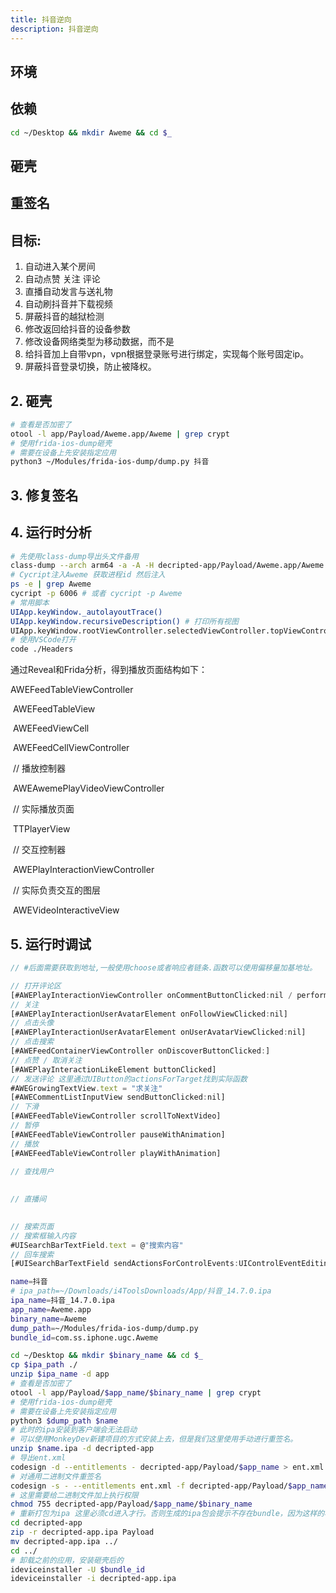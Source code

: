 ```yaml
---
title: 抖音逆向
description: 抖音逆向
---
```

## 环境
## 依赖
```bash
cd ~/Desktop && mkdir Aweme && cd $_
```
## 砸壳
## 重签名
## 目标:

1. 自动进入某个房间
2. 自动点赞 关注 评论
3. 直播自动发言与送礼物
4. 自动刷抖音并下载视频
1. 屏蔽抖音的越狱检测
2. 修改返回给抖音的设备参数
3. 修改设备网络类型为移动数据，而不是
4. 给抖音加上自带vpn，vpn根据登录账号进行绑定，实现每个账号固定ip。
5. 屏蔽抖音登录切换，防止被降权。

## 2. 砸壳

```bash
# 查看是否加密了
otool -l app/Payload/Aweme.app/Aweme | grep crypt
# 使用frida-ios-dump砸壳
# 需要在设备上先安装指定应用
python3 ~/Modules/frida-ios-dump/dump.py 抖音
```

## 3. 修复签名



## 4. 运行时分析

```bash
# 先使用class-dump导出头文件备用
class-dump --arch arm64 -a -A -H decripted-app/Payload/Aweme.app/Aweme -o ./Headers
# Cycript注入Aweme 获取进程id 然后注入
ps -e | grep Aweme
cycript -p 6006 # 或者 cycript -p Aweme
# 常用脚本
UIApp.keyWindow._autolayoutTrace()
UIApp.keyWindow.recursiveDescription() # 打印所有视图
UIApp.keyWindow.rootViewController.selectedViewController.topViewController #当前的viewController
# 使用VSCode打开
code ./Headers
```

通过Reveal和Frida分析，得到播放页面结构如下：

AWEFeedTableViewController

​	AWEFeedTableView

​		AWEFeedViewCell

​			AWEFeedCellViewController

​				// 播放控制器

​				AWEAwemePlayVideoViewController

​					// 实际播放页面

​					TTPlayerView

​				// 交互控制器

​				AWEPlayInteractionViewController

​					// 实际负责交互的图层

​					AWEVideoInteractiveView

## 5. 运行时调试

```javascript
// #后面需要获取到地址,一般使用choose或者响应者链条.函数可以使用偏移量加基地址。

// 打开评论区
[#AWEPlayInteractionViewController onCommentButtonClicked:nil / performCommentAction]
// 关注
[#AWEPlayInteractionUserAvatarElement onFollowViewClicked:nil]
// 点击头像
[#AWEPlayInteractionUserAvatarElement onUserAvatarViewClicked:nil]
// 点击搜索
[#AWEFeedContainerViewController onDiscoverButtonClicked:]
// 点赞 / 取消关注
[#AWEPlayInteractionLikeElement buttonClicked]
// 发送评论 这里通过UIButton的actionsForTarget找到实际函数
#AWEGrowingTextView.text = "求关注"
[#AWECommentListInputView sendButtonClicked:nil]
// 下滑
[#AWEFeedTableViewController scrollToNextVideo]
// 暂停
[#AWEFeedTableViewController pauseWithAnimation]
// 播放
[#AWEFeedTableViewController playWithAnimation]
 
// 查找用户

 
// 直播间

 
// 搜索页面
// 搜索框输入内容
#UISearchBarTextField.text = @"搜索内容"
// 回车搜索
[#UISearchBarTextField sendActionsForControlEvents:UIControlEventEditingDidEndOnExit]

```
```bash
name=抖音
# ipa_path=~/Downloads/i4ToolsDownloads/App/抖音_14.7.0.ipa
ipa_name=抖音_14.7.0.ipa
app_name=Aweme.app
binary_name=Aweme
dump_path=~/Modules/frida-ios-dump/dump.py
bundle_id=com.ss.iphone.ugc.Aweme

cd ~/Desktop && mkdir $binary_name && cd $_
cp $ipa_path ./
unzip $ipa_name -d app
# 查看是否加密了
otool -l app/Payload/$app_name/$binary_name | grep crypt
# 使用frida-ios-dump砸壳
# 需要在设备上先安装指定应用
python3 $dump_path $name
# 此时的ipa安装到客户端会无法启动
# 可以使用MonkeyDev新建项目的方式安装上去，但是我们这里使用手动进行重签名。
unzip $name.ipa -d decripted-app
# 导出ent.xml
codesign -d --entitlements - decripted-app/Payload/$app_name > ent.xml
# 对通用二进制文件重签名
codesign -s - --entitlements ent.xml -f decripted-app/Payload/$app_name/$binary_name
# 这里需要给二进制文件加上执行权限
chmod 755 decripted-app/Payload/$app_name/$binary_name
# 重新打包为ipa 这里必须cd进入才行。否则生成的ipa包会提示不存在bundle，因为这样的根目录没有Payload，必须保证Payload在第一层。
cd decripted-app
zip -r decripted-app.ipa Payload
mv decripted-app.ipa ../
cd ../
# 卸载之前的应用，安装砸壳后的
ideviceinstaller -U $bundle_id
ideviceinstaller -i decripted-app.ipa
```